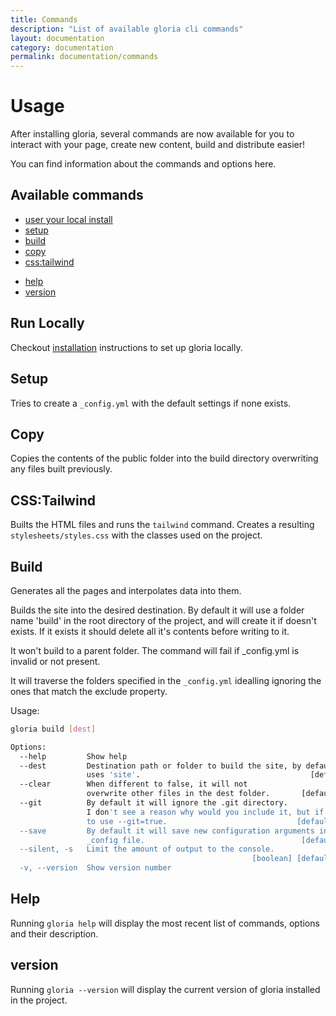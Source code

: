 ```yaml
---
title: Commands
description: "List of available gloria cli commands"
layout: documentation
category: documentation
permalink: documentation/commands
---
```


# Usage

After installing gloria, several commands are now available for
you to interact with your page, create new content, build
and distribute easier!

You can find information about the commands and options here.

## Available commands

<!-- - [init](#init) -->
<!-- - [new](#new) -->
- [user your local install](#locally)
- [setup](#setup)
- [build](#build)
- [copy](#copy)
- [css:tailwind](#css:tailwind)
<!-- - [serve](#serve) -->
<!-- - [migrate](#migrate) -->
- [help](#help)
- [version](#version)

<a name='locally'></a>
## Run Locally

Checkout [installation](/documentation/install) instructions to set up gloria
locally.

<a name='setup'></a>
## Setup

Tries to create a `_config.yml` with the default settings if none exists.

<a name='copy'></a>
## Copy

Copies the contents of the public folder into the build directory overwriting
any files built previously.


<a name='css:tailwind'></a>
## CSS:Tailwind

Builts the HTML files and runs the `tailwind` command. Creates a resulting
`stylesheets/styles.css` with the classes used on the project.

<a name='build'></a>
## Build

Generates all the pages and interpolates data into them.

Builds the site into the desired destination. By default it will use a folder
name 'build' in the root directory of the project, and will create it if doesn't
exists. If it exists it should delete all it's contents before writing to it.

It won't build to a parent folder. The command will fail if _config.yml is
invalid or not present.

It will traverse the folders specified in the `_config.yml` idealling ignoring
the ones that match the exclude property.

Usage:

```bash
gloria build [dest]

Options:
  --help         Show help                                             [boolean]
  --dest         Destination path or folder to build the site, by default it
                 uses 'site'.                                      [default: ""]
  --clear        When different to false, it will not
                 overwrite other files in the dest folder.       [default: true]
  --git          By default it will ignore the .git directory.
                 I don't see a reason why would you include it, but if you want
                 to use --git=true.                             [default: false]
  --save         By default it will save new configuration arguments in the
                 _config file.                                   [default: true]
  --silent, -s   Limit the amount of output to the console.
                                                      [boolean] [default: false]
  -v, --version  Show version number                                   [boolean]
```
<!-- <a name='init'></a>
## Init

It initializes a new gloria website in the destination folder. This is the only
command that is started from an outside directory. Every other command requires
a `_config.yml` to be present in order to execute.

Usage:

```bash
gloria init mysite
```

Initializes a new site, interactively or using the given parameters.
It will create a base configuration file and sample pages using the desired
layout.

Options:

```bash
  --version      Show version number                                   [boolean]
  --help         Show help                                             [boolean]
  --name         Short name to use in the site's configuration, folder name
                                                                   [default: ""]
  --longname     A longer name to use in your site's content       [default: ""]
  --description  Set a description for your site                   [default: ""]
  --location     Folder where your files and site will be at       [default: ""]
  --layout       There are two layouts currently available:
                 Bootstrap, includes bootstrap css files with several themes
                 form bootswatch
                 Default, is basically an empty layout.   [default: "bootstrap"]
  --interactive  Use the interactive prompt to complete the details
                                                                 [default: true]
  --force        If files exists, overwrite them?               [default: false]
 ``` -->

<!-- <a name='new'></a>
## New

Creates new content, with different templates, depending on the type desired.

Usage:
```bash
new [type] [title]
# Examples:
gloria new post hello-world
gloria new --type=page --title='Contact Us' --description='Contact form.'
```

Options:

```bash
  --version      Show version number                                   [boolean]
  --help         Show help                                             [boolean]
  --type         Type of content to create.
                 post|page|layout|partial|sass|css|public are available.
                                                               [default: "post"]
  --title        Title for the page or content.                    [default: ""]
  --name         Name for the file, if none is provided, title will be used.
                                                                   [default: ""]
  --description  Description for the page or content.              [default: ""]
  --category     Category, usually included in posts.              [default: ""]
  --verbose      Supress logs and warnings                       [default: true]
  --folder       Can be used to prepend to the directory where the file is
                 created.                                          [default: ""]
``` -->


<!-- <a name="migrate"></a>
## Migrate

It will try to migrate a site from a jekyll source to be compatible with gloria.

It works for a little, but it requires some manual work, backup your content first or
create a duplicate and run the command over it, this will overwrite your current files.

- permalink in frontmatter should be transformed to url
- the for syntax is super different to #each
- most partials and helpers won't work
- sass files and coffeescript won't work easily, each case has to be addressed separately

Usage:

```bash
gloria migrate [source]

Options:
  --help         Show help                                             [boolean]
  --source       Source platform.                            [default: "jekyll"]
  --exporto      When specified, the folder where the new files will be exported
                                                                [default: false]
  -v, --version  Show version number                                   [boolean]
  --dest                                                       [default: "docs"]
``` -->

<!-- <a name="serve"></a>
## Serve

Serves the site from the last known destination, or from the specific folder given

Usage:

```bash
gloria serve [dest]

Options:
  --help                  Show help                                    [boolean]
  --dest                  Destination path or folder to serve the site from.
                                                               [default: "site"]
  --port                  Port on which to serve the site.     [default: "3300"]
  --suppress-browser, -b  Don't open the browser automatically.
                                                      [boolean] [default: false]
  --watch, -w             Watchs the source files for changes, and re-builds the
                          site.                        [boolean] [default: true]
  --silent, -s            Limit the amount of output to the console.
                                                       [boolean] [default: true]
  -v, --version           Show version number                          [boolean]
``` -->

<a name="help"></a>
## Help

Running `gloria help` will display the most recent list of commands, options and
their description.


<a name="version"></a>
## version

Running `gloria --version` will display the current version of gloria installed
in the project.
